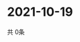 # 2021-10-19
  共 0条

  <!-- BEGIN -->
  <!-- 最后更新时间Tue Oct 19 2021 16:06:01 GMT+0000 (Coordinated Universal Time) -->
  
  <!-- END -->
  
  